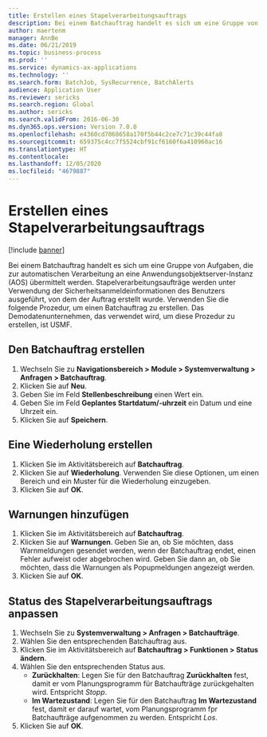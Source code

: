 ```yaml
---
title: Erstellen eines Stapelverarbeitungsauftrags
description: Bei einem Batchauftrag handelt es sich um eine Gruppe von Aufgaben, die zur automatischen Verarbeitung an eine Anwendungsobjektserver-Instanz (AOS) übermittelt werden.
author: maertenm
manager: AnnBe
ms.date: 06/21/2019
ms.topic: business-process
ms.prod: ''
ms.service: dynamics-ax-applications
ms.technology: ''
ms.search.form: BatchJob, SysRecurrence, BatchAlerts
audience: Application User
ms.reviewer: sericks
ms.search.region: Global
ms.author: sericks
ms.search.validFrom: 2016-06-30
ms.dyn365.ops.version: Version 7.0.0
ms.openlocfilehash: e4360cd7068658a170f5b44c2ce7c71c39c44fa8
ms.sourcegitcommit: 659375c4cc7f5524cbf91cf6160f6a410960ac16
ms.translationtype: HT
ms.contentlocale: 
ms.lasthandoff: 12/05/2020
ms.locfileid: "4679887"
---
```

# <a name="create-a-batch-job"></a>Erstellen eines Stapelverarbeitungsauftrags

[!include [banner](../../includes/banner.md)]

Bei einem Batchauftrag handelt es sich um eine Gruppe von Aufgaben, die zur automatischen Verarbeitung an eine Anwendungsobjektserver-Instanz (AOS) übermittelt werden. Stapelverarbeitungsaufträge werden unter Verwendung der Sicherheitsanmeldeinformationen des Benutzers ausgeführt, von dem der Auftrag erstellt wurde. Verwenden Sie die folgende Prozedur, um einen Batchauftrag zu erstellen. Das Demodatenunternehmen, das verwendet wird, um diese Prozedur zu erstellen, ist USMF.


## <a name="create-the-batch-job"></a>Den Batchauftrag erstellen
1. Wechseln Sie zu **Navigationsbereich > Module > Systemverwaltung > Anfragen > Batchauftrag**.
2. Klicken Sie auf **Neu**.
3. Geben Sie im Feld **Stellenbeschreibung** einen Wert ein.
4. Geben Sie im Feld **Geplantes Startdatum/-uhrzeit** ein Datum und eine Uhrzeit ein.
5. Klicken Sie auf **Speichern**.

## <a name="create-a-recurrence"></a>Eine Wiederholung erstellen
1. Klicken Sie im Aktivitätsbereich auf **Batchauftrag**.
2. Klicken Sie auf **Wiederholung**. Verwenden Sie diese Optionen, um einen Bereich und ein Muster für die Wiederholung einzugeben.  
3. Klicken Sie auf **OK**.

## <a name="add-alerts"></a>Warnungen hinzufügen
1. Klicken Sie im Aktivitätsbereich auf **Batchauftrag**.
2. Klicken Sie auf **Warnungen**. Geben Sie an, ob Sie möchten, dass Warnmeldungen gesendet werden, wenn der Batchauftrag endet, einen Fehler aufweist oder abgebrochen wird. Geben Sie dann an, ob Sie möchten, dass die Warnungen als Popupmeldungen angezeigt werden.   
3. Klicken Sie auf **OK**.

## <a name="adjust-batch-job-status"></a>Status des Stapelverarbeitungsauftrags anpassen
1. Wechseln Sie zu **Systemverwaltung > Anfragen > Batchaufträge**.
2. Wählen Sie den entsprechenden Batchauftrag aus.
3. Klicken Sie im Aktivitätsbereich auf **Batchauftrag > Funktionen > Status ändern**.
4. Wählen Sie den entsprechenden Status aus.
    - **Zurückhalten**: Legen Sie für den Batchauftrag **Zurückhalten** fest, damit er vom Planungsprogramm für Batchaufträge zurückgehalten wird. Entspricht *Stopp*.
    - **Im Wartezustand**: Legen Sie für den Batchauftrag **Im Wartezustand** fest, damit er darauf wartet, vom Planungsprogramm fpr Batchaufträge aufgenommen zu werden. Entspricht *Los*.
5. Klicken Sie auf **OK**.
